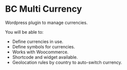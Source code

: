 # BC Multi Currency

Wordpress plugin to manage currencies.

You will be able to:

- Define currencies in use.
- Define symbols for currencies.
- Works with Woocommerce.
- Shortcode and widget available.
- Geolocation rules by country to auto-switch currency.